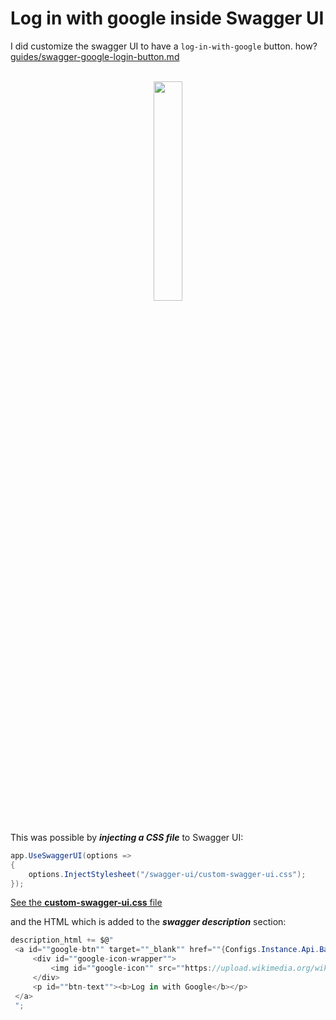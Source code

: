 
# Log in with google inside Swagger UI

I did customize the swagger UI to have a `log-in-with-google` button. 
how? [guides/swagger-google-login-button.md](guides/swagger-google-login-button.md)

<br/>
<div align="center">
  <img src="https://files.fireplace.bitiano.com/api/swagger-log-in-with-google.png" width="30%" />
</div>

<br/>

This was possible by ***injecting a CSS file*** to Swagger UI:
```csharp
app.UseSwaggerUI(options =>
{
	options.InjectStylesheet("/swagger-ui/custom-swagger-ui.css");
});
```
[See the **custom-swagger-ui.css** file](Api/wwwroot/swagger-ui/custom-swagger-ui.css)

and the HTML which is added to the ***swagger description*** section:

```csharp
description_html += $@"
 <a id=""google-btn"" target=""_blank"" href=""{Configs.Instance.Api.BaseUrlPath}/v0.1/users/open-google-log-in-page"">
     <div id=""google-icon-wrapper"">
         <img id=""google-icon"" src=""https://upload.wikimedia.org/wikipedia/commons/5/53/Google_%22G%22_Logo.svg""/>
     </div>
     <p id=""btn-text""><b>Log in with Google</b></p>
 </a>
 ";
```
